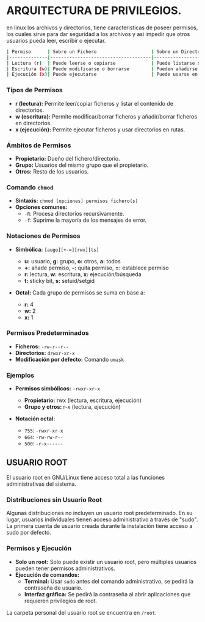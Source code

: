 
# ARQUITECTURA DE PRIVILEGIOS.

en linux los archivos y directorios, tiene caracteristicas de poseer permisos, los cuales sirve para dar seguridad a los archivos y asi impedir que otros usuarios pueda leer, escribir o ejecutar.

```bash
| Permiso      | Sobre un Fichero                    | Sobre un Directorio             |
|--------------|-------------------------------------|---------------------------------|
| Lectura (r)  | Puede leerse o copiarse             | Puede listarse su contenido     |
| Escritura (w)| Puede modificarse o borrarse        | Pueden añadirse o borrarse      |
| Ejecución (x)| Puede ejecutarse                    | Puede usarse en ejecuciones     |
```

### Tipos de Permisos
- **r (lectura):** Permite leer/copiar ficheros y listar el contenido de directorios.
- **w (escritura):** Permite modificar/borrar ficheros y añadir/borrar ficheros en directorios.
- **x (ejecución):** Permite ejecutar ficheros y usar directorios en rutas.

### Ámbitos de Permisos
- **Propietario:** Dueño del fichero/directorio.
- **Grupo:** Usuarios del mismo grupo que el propietario.
- **Otros:** Resto de los usuarios.

### Comando `chmod`
- **Sintaxis:** `chmod [opciones] permisos fichero(s)`
- **Opciones comunes:**
  - `-R`: Procesa directorios recursivamente.
  - `-f`: Suprime la mayoría de los mensajes de error.

### Notaciones de Permisos
- **Simbólica:** `[augo][+-=][rwx][ts]`
  - **u:** usuario, **g:** grupo, **o:** otros, **a:** todos
  - **+:** añade permiso, **-:** quita permiso, **=:** establece permiso
  - **r:** lectura, **w:** escritura, **x:** ejecución/búsqueda
  - **t:** sticky bit, **s:** setuid/setgid

- **Octal:** Cada grupo de permisos se suma en base a:
  - **r:** 4
  - **w:** 2
  - **x:** 1

### Permisos Predeterminados
- **Ficheros:** `-rw-r--r--`
- **Directorios:** `drwxr-xr-x`
- **Modificación por defecto:** Comando `umask`

### Ejemplos
- **Permisos simbólicos:** `-rwxr-xr-x`
  - **Propietario:** rwx (lectura, escritura, ejecución)
  - **Grupo y otros:** r-x (lectura, ejecución)

- **Notación octal:** 
  - `755`: `-rwxr-xr-x`
  - `664`: `-rw-rw-r--`
  - `500`: `-r-x------`

## USUARIO ROOT

El usuario root en GNU/Linux tiene acceso total a las funciones administrativas del sistema. 

### Distribuciones sin Usuario Root
Algunas distribuciones no incluyen un usuario root predeterminado. En su lugar, usuarios individuales tienen acceso administrativo a través de "sudo". La primera cuenta de usuario creada durante la instalación tiene acceso a sudo por defecto.

### Permisos y Ejecución
- **Solo un root:** Solo puede existir un usuario root, pero múltiples usuarios pueden tener permisos administrativos.
- **Ejecución de comandos:**
  - **Terminal:** Usar `sudo` antes del comando administrativo, se pedirá la contraseña de usuario.
  - **Interfaz gráfica:** Se pedirá la contraseña al abrir aplicaciones que requieren privilegios de root.

La carpeta personal del usuario root se encuentra en `/root`.